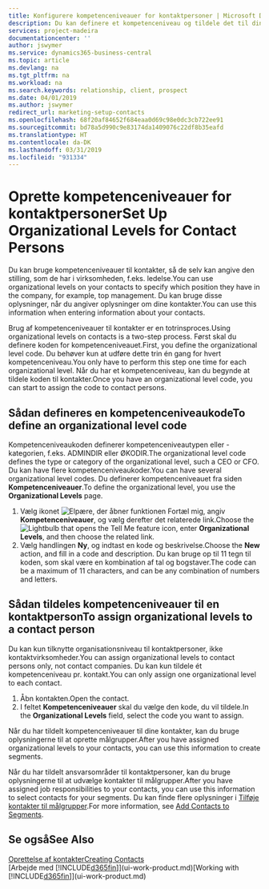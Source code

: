 ```yaml
---
title: Konfigurere kompetenceniveauer for kontaktpersoner | Microsoft Docs
description: Du kan definere et kompetenceniveau og tildele det til din kontakt for at angive vedkommendes stilling i hans eller hendes virksomhed, f.eks. ledelse.
services: project-madeira
documentationcenter: ''
author: jswymer
ms.service: dynamics365-business-central
ms.topic: article
ms.devlang: na
ms.tgt_pltfrm: na
ms.workload: na
ms.search.keywords: relationship, client, prospect
ms.date: 04/01/2019
ms.author: jswymer
redirect_url: marketing-setup-contacts
ms.openlocfilehash: 68f20af84652f684eaa0d69c98e0dc3cb722ee91
ms.sourcegitcommit: bd78a5d990c9e83174da1409076c22df8b35eafd
ms.translationtype: HT
ms.contentlocale: da-DK
ms.lasthandoff: 03/31/2019
ms.locfileid: "931334"
---
```

# <a name="set-up-organizational-levels-for-contact-persons"></a><span data-ttu-id="118b0-103">Oprette kompetenceniveauer for kontaktpersoner</span><span class="sxs-lookup"><span data-stu-id="118b0-103">Set Up Organizational Levels for Contact Persons</span></span>
<span data-ttu-id="118b0-104">Du kan bruge kompetenceniveauer til kontakter, så de selv kan angive den stilling, som de har i virksomheden, f.eks. ledelse.</span><span class="sxs-lookup"><span data-stu-id="118b0-104">You can use organizational levels on your contacts to specify which position they have in the company, for example, top management.</span></span> <span data-ttu-id="118b0-105">Du kan bruge disse oplysninger, når du angiver oplysninger om dine kontakter.</span><span class="sxs-lookup"><span data-stu-id="118b0-105">You can use this information when entering information about your contacts.</span></span>

<span data-ttu-id="118b0-106">Brug af kompetenceniveauer til kontakter er en totrinsproces.</span><span class="sxs-lookup"><span data-stu-id="118b0-106">Using organizational levels on contacts is a two-step process.</span></span> <span data-ttu-id="118b0-107">Først skal du definere koden for kompetenceniveauet.</span><span class="sxs-lookup"><span data-stu-id="118b0-107">First, you define the organizational level code.</span></span> <span data-ttu-id="118b0-108">Du behøver kun at udføre dette trin én gang for hvert kompetenceniveau.</span><span class="sxs-lookup"><span data-stu-id="118b0-108">You only have to perform this step one time for each organizational level.</span></span> <span data-ttu-id="118b0-109">Når du har et kompetenceniveau, kan du begynde at tildele koden til kontakter.</span><span class="sxs-lookup"><span data-stu-id="118b0-109">Once you have an organizational level code, you can start to assign the code to contact persons.</span></span>

## <a name="to-define-an-organizational-level-code"></a><span data-ttu-id="118b0-110">Sådan defineres en kompetenceniveaukode</span><span class="sxs-lookup"><span data-stu-id="118b0-110">To define an organizational level code</span></span>
<span data-ttu-id="118b0-111">Kompetenceniveaukoden definerer kompetenceniveautypen eller -kategorien, f.eks. ADMINDIR eller ØKODIR.</span><span class="sxs-lookup"><span data-stu-id="118b0-111">The organizational level code defines the type or category of the organizational level, such a CEO  or CFO.</span></span> <span data-ttu-id="118b0-112">Du kan have flere kompetenceniveaukoder.</span><span class="sxs-lookup"><span data-stu-id="118b0-112">You can have several organizational level codes.</span></span> <span data-ttu-id="118b0-113">Du definerer kompetenceniveauet fra siden **Kompetenceniveauer**.</span><span class="sxs-lookup"><span data-stu-id="118b0-113">To define the organizational level, you use the **Organizational Levels** page.</span></span>

1. <span data-ttu-id="118b0-114">Vælg ikonet ![Elpære, der åbner funktionen Fortæl mig](media/ui-search/search_small.png "Fortæl mig, hvad du vil foretage dig"), angiv **Kompetenceniveauer**, og vælg derefter det relaterede link.</span><span class="sxs-lookup"><span data-stu-id="118b0-114">Choose the ![Lightbulb that opens the Tell Me feature](media/ui-search/search_small.png "Tell me what you want to do") icon, enter **Organizational Levels**, and then choose the related link.</span></span>
2. <span data-ttu-id="118b0-115">Vælg handlingen **Ny**, og indtast en kode og beskrivelse.</span><span class="sxs-lookup"><span data-stu-id="118b0-115">Choose the **New** action, and fill in a code and description.</span></span> <span data-ttu-id="118b0-116">Du kan bruge op til 11 tegn til koden, som skal være en kombination af tal og bogstaver.</span><span class="sxs-lookup"><span data-stu-id="118b0-116">The code can be a maximum of 11 characters, and can be any combination of numbers and letters.</span></span>

## <a name="to-assign-organizational-levels-to-a-contact-person"></a><span data-ttu-id="118b0-117">Sådan tildeles kompetenceniveauer til en kontaktperson</span><span class="sxs-lookup"><span data-stu-id="118b0-117">To assign organizational levels to a contact person</span></span>
<span data-ttu-id="118b0-118">Du kan kun tilknytte organisationsniveau til kontaktpersoner, ikke kontaktvirksomheder.</span><span class="sxs-lookup"><span data-stu-id="118b0-118">You can assign organizational levels to contact persons only, not contact companies.</span></span> <span data-ttu-id="118b0-119">Du kan kun tildele ét kompetenceniveau pr. kontakt.</span><span class="sxs-lookup"><span data-stu-id="118b0-119">You can only assign one organizational level to each contact.</span></span>

1. <span data-ttu-id="118b0-120">Åbn kontakten.</span><span class="sxs-lookup"><span data-stu-id="118b0-120">Open the contact.</span></span>
2. <span data-ttu-id="118b0-121">I feltet **Kompetenceniveauer** skal du vælge den kode, du vil tildele.</span><span class="sxs-lookup"><span data-stu-id="118b0-121">In the **Organizational Levels** field, select the code you want to assign.</span></span>

<span data-ttu-id="118b0-122">Når du har tildelt kompetenceniveauer til dine kontakter, kan du bruge oplysningerne til at oprette målgrupper.</span><span class="sxs-lookup"><span data-stu-id="118b0-122">After you have assigned organizational levels to your contacts, you can use this information to create segments.</span></span>

<span data-ttu-id="118b0-123">Når du har tildelt ansvarsområder til kontaktpersoner, kan du bruge oplysningerne til at udvælge kontakter til målgrupper.</span><span class="sxs-lookup"><span data-stu-id="118b0-123">After you have assigned job responsibilities to your contacts, you can use this information to select contacts for your segments.</span></span> <span data-ttu-id="118b0-124">Du kan finde flere oplysninger i [Tilføje kontakter til målgrupper](marketing-add-contact-segment.md).</span><span class="sxs-lookup"><span data-stu-id="118b0-124">For more information, see [Add Contacts to Segments](marketing-add-contact-segment.md).</span></span>

## <a name="see-also"></a><span data-ttu-id="118b0-125">Se også</span><span class="sxs-lookup"><span data-stu-id="118b0-125">See Also</span></span>
[<span data-ttu-id="118b0-126">Oprettelse af kontakter</span><span class="sxs-lookup"><span data-stu-id="118b0-126">Creating Contacts</span></span>](marketing-create-contact-companies.md)  
<span data-ttu-id="118b0-127">[Arbejde med [!INCLUDE[d365fin](includes/d365fin_md.md)]](ui-work-product.md)</span><span class="sxs-lookup"><span data-stu-id="118b0-127">[Working with [!INCLUDE[d365fin](includes/d365fin_md.md)]](ui-work-product.md)</span></span>  
